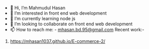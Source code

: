 - 👋 Hi, I’m Mahmudul Hasan
- 👀 I’m interested in front end web development
- 🌱 I’m currently learning node js
- 💞️ I’m looking to collaborate on front end web development
- 📫 How to reach me: - mhasan.bd.95@gmail.com
Recent work:-
1. <a href="https://mhasan1037.github.io/E-commerce-2/">https://mhasan1037.github.io/E-commerce-2/</a>

<!---
mHasan1037/mHasan1037 is a ✨ special ✨ repository because its `README.md` (this file) appears on your GitHub profile.
You can click the Preview link to take a look at your changes.
--->
